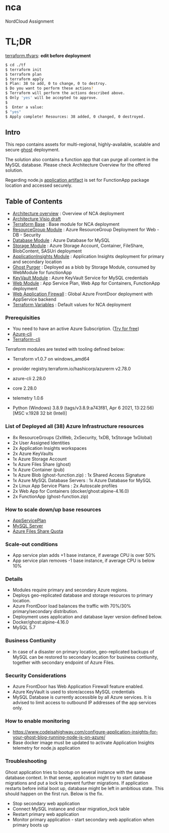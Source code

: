 # nca
NordCloud Assignment

# TL;DR
[terraform.tfvars](./tf/terraform.tfvars): **edit before deployment**
```bash
$ cd ./tf
$ terraform init
$ terraform plan
$ terraform apply
$ Plan: 38 to add, 0 to change, 0 to destroy.
$ Do you want to perform these actions?
$ Terraform will perform the actions described above.
$ Only 'yes' will be accepted to approve.
$
$  Enter a value:
$ "yes"
$ Apply complete! Resources: 38 added, 0 changed, 0 destroyed.
```

## Intro
This repo contains assets for multi-regional, highly-available, scalable and secure [ghost](https://docs.ghost.org) deployment.

The solution also contains a function app that can purge all content in the MySQL database. Please check Architecture Overview for the offered solution.

Regarding node.js [application artifact](./tf/storage/artifacts) is set for FunctionApp package location and accessed securely.

## Table of Contents
- [Architecture overview](./NCA-HA-Architecture.pdf) : Overview of NCA deployment
- [Architecture Visio draft](./NCA-HA.vsdx)
- [Terraform Base](./tf/main.tf) : Base module for NCA deployment
- [ResourceGroup Module](./tf/rg/) : Azure ResourceGroup Deployment for Web - DB - Security
- [Database Module](./tf/db/) : Azure Database for MySQL
- [Storage Module](./tf/storage/) : Azure Storage Account, Container, FileShare, BlobContent, SASUri deployment
- [ApplicationInsights Module](./tf/ai/) : Application Insights deployment for primary and secondary location
- [Ghost Purger](./tf/storage/artifacts/) : Deployed as a blob by Storage Module, consumed by WebModule for functionApp
- [KeyVault Module](./tf/vault/) : Azure KeyVault Service for MySQL credentials
- [Web Module](./tf/web/) : App Service Plan, Web App for Containers, FunctionApp deployment
- [Web Application Firewall](./tf/waf/) : Global Azure FrontDoor deployment with AppService backend
- [Terraform Variables](./tf/terraform.tfvars) : Default values for NCA deployment

### Prerequisities
- You need to have an active Azure Subscription. ([Try for free](https://azure.microsoft.com/en-us/free/))
- [Azure-cli](https://docs.microsoft.com/en-us/cli/azure/install-azure-cli)
- [Terraform-cli](https://www.terraform.io/docs/cli/index.html)


Terraform modules are tested with tooling defined below:
- Terraform v1.0.7 on windows_amd64
-  provider registry.terraform.io/hashicorp/azurerm v2.78.0

- azure-cli                         2.28.0
- core                              2.28.0
- telemetry                          1.0.6
- Python (Windows) 3.8.9 (tags/v3.8.9:a743f81, Apr  6 2021, 13:22:56) [MSC v.1928 32 bit (Intel)]

### List of Deployed all (38) Azure Infrastructure resources
- 8x ResourceGroups (2xWeb, 2xSecurity, 1xDB, 1xStorage 1xGlobal)
- 2x User Assigned Identities
- 2x Application Insights workspaces
- 2x Azure KeyVaults
- 1x Azure Storage Account
- 1x Azure Files Share (ghost)
- 1x Azure Container (pub)
- 1x Azure Blob (ghost-function.zip) : 1x Shared Access Signature
- 1x Azure MySQL Database Servers : 1x Azure Database for MySQL
- 2x Linux App Service Plans : 2x Autoscale profiles
- 2x Web App for Containers (docker/ghost:alpine-4.16.0)
- 2x FunctionApp (ghost-function.zip)

### How to scale down/up base resources
- [AppServicePlan](./tf/web/main.tf#L19)
- [MySQL Server](./tf/db/main.tf#L17)
- [Azure Files Share Quota](./tf/storage/main.tf#L27)
### Scale-out conditions
- App service plan adds +1 base instance, if average CPU is over 50%
- App service plan removes -1 base instance, if average CPU is below 10%


### Details
- Modules require primary and secondary Azure regions.
- Deploys geo-replicated database and storage resources to primary location.
- Azure FrontDoor load balances the traffic with 70%/30% primary/secondary distribution.
- Deployment uses application and database layer version defined below.
 - Docker/ghost:alpine-4.16.0
 - MySQL 5.7

### Business Contiunity
- In case of a disaster on primary location, geo-replicated backups of MySQL can be restored to secondary location for business contiunity, together with secondary endpoint of Azure Files.

### Security Considerations
- Azure FrontDoor has Web Application Firewall feature enabled.
- Azure KeyVault is used to store/access MySQL credentials
- MySQL Database is currently accessible by all Azure services. It is advised to limit access to outbound IP addresses of the app services only.

### How to enable monitoring
- https://www.codeisahighway.com/configure-application-insights-for-your-ghost-blog-running-node-js-on-azure/
- Base docker image must be updated to activate Application Insights telemetry for node.js application

### Troubleshooting
Ghost application tries to bootup on several instance with the same database context. In that sense, application might try to start database migrations and put a lock to prevent further migrations. If application restarts before initial boot up, database might be left in ambitious state.
This should happen on the first run. Below is the fix.
- Stop secondary web application
- Connect MySQL instance and clear migration_lock table
- Restart primary web application
- Monitor primary application - start secondary web application when primary boots up